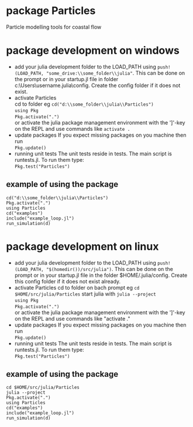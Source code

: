 # package Particles
Particle modelling tools for coastal flow

# package development on windows
- add your julia development folder to the LOAD_PATH using `push!(LOAD_PATH, "some_drive:\\some_folder\\julia"`. This can be done on the prompt or in your startup.jl file in folder c:\Users\username\.julia\config. Create the config folder if it does not exist.  
- activate Particles  
cd to folder eg `cd("d:\\some_folder\\julia\\Particles")`  
`using Pkg`  
`Pkg.activate(".")`  
or activate the julia package management environment with the ']'-key on the REPL and use commands like `activate .`  
- update packages
If you expect missing packages on you machine then run  
`Pkg.update()`  
- running unit tests
The unit tests reside in tests. The main script is runtests.jl. To run them type:  
`Pkg.test("Particles")`  
## example of using the package
`cd("d:\\some_folder\\julia\\Particles")`  
`Pkg.activate(".")`  
`using Particles`  
`cd("examples")`  
`include("example_loop.jl")`  
`run_simulation(d)`  

# package development on linux
- add your julia development folder to the LOAD_PATH using `push!(LOAD_PATH, "$(homedir())/src/julia")`. This can be done on the prompt or in your startup.jl file in the folder $HOME/.julia/config. Create this config folder if it does not exist already. 
- activate Particles
cd to folder on bach prompt eg `cd $HOME/src/julia/Particles` 
start julia with `julia --project`  
`using Pkg`  
`Pkg.activate(".")`  
or activate the julia package management environment with the ']'-key on the REPL and use commands like "activate ."
- update packages
If you expect missing packages on you machine then run  
`Pkg.update()`  
- running unit tests
The unit tests reside in tests. The main script is runtests.jl. To run them type:  
`Pkg.test("Particles")`  
## example of using the package
`cd $HOME/src/julia/Particles`  
`julia --project`  
`Pkg.activate(".")`  
`using Particles`  
`cd("examples")`  
`include("example_loop.jl")`  
`run_simulation(d)`  
